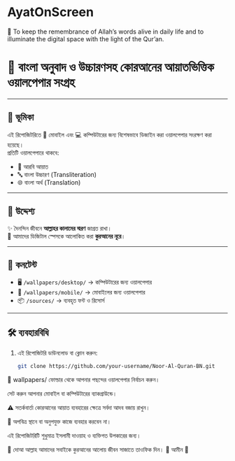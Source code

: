 # AyatOnScreen
📌 To keep the remembrance of Allah’s words alive in daily life and to illuminate the digital space with the light of the Qur’an.


# 🕌 বাংলা অনুবাদ ও উচ্চারণসহ কোরআনের আয়াতভিত্তিক ওয়ালপেপার সংগ্রহ  

---

## 🌟 ভূমিকা  
এই রিপোজিটরিতে 📱 মোবাইল এবং 💻 কম্পিউটারের জন্য বিশেষভাবে ডিজাইন করা ওয়ালপেপার সংরক্ষণ করা হয়েছে।  
প্রতিটি ওয়ালপেপারে থাকবে:  

- 📖 আরবি আয়াত  
- 🔤 বাংলা উচ্চারণ (Transliteration)  
- 🌐 বাংলা অর্থ (Translation)  

---

## 📌 উদ্দেশ্য  
✨ দৈনন্দিন জীবনে **আল্লাহর কালামের স্মরণ** জাগ্রত রাখা।  
🌙 আমাদের ডিজিটাল স্পেসকে আলোকিত করা **কুরআনের নূরে**।  

---

## 📂 কনটেন্ট  

- 🖥️ `/wallpapers/desktop/` → কম্পিউটারের জন্য ওয়ালপেপার  
- 📱 `/wallpapers/mobile/` → মোবাইলের জন্য ওয়ালপেপার  
- 📦 `/sources/` → ব্যবহৃত ফন্ট ও রিসোর্স  

---

## 🛠️ ব্যবহারবিধি  

1. এই রিপোজিটরি ডাউনলোড বা ক্লোন করুন:  
   ```bash
   git clone https://github.com/your-username/Noor-Al-Quran-BN.git
📂 wallpapers/ ফোল্ডার থেকে আপনার পছন্দের ওয়ালপেপার নির্বাচন করুন।

সেট করুন আপনার মোবাইল বা কম্পিউটারের ব্যাকগ্রাউন্ডে।

⚠️ সতর্কবার্তা
কোরআনের আয়াত ব্যবহারের ক্ষেত্রে সর্বদা আদব বজায় রাখুন।

🚫 অপবিত্র স্থানে বা অনুপযুক্ত কাজে ব্যবহার করবেন না।

এই রিপোজিটরিটি শুধুমাত্র ইসলামী দাওয়াহ ও ব্যক্তিগত উপকারের জন্য।

🤲 দোআ
আল্লাহ আমাদের সবাইকে কুরআনের আলোয় জীবন সাজাতে তাওফিক দিন।
🌸 আমীন 🌸
